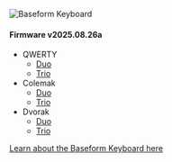 ![Baseform Keyboard](https://posture.works/cdn-cgi/image/width=2048,height=1365,fit=crop,quality=80,format=auto,onerror=redirect,metadata=none/wp-content/uploads/2025/08/Cover-Creative-2.jpg)

<!-- FIRMWARE-LINKS:START - Do not edit below, this section is managed by CI -->
#### Firmware v2025.08.26a
- QWERTY
  - [Duo](https://github.com/strangekbd66/baseform/releases/download/v2025.08.26a/qwerty_duo-v2025.08.26a.zip)
  - [Trio](https://github.com/strangekbd66/baseform/releases/download/v2025.08.26a/qwerty_trio-v2025.08.26a.zip)
- Colemak
  - [Duo](https://github.com/strangekbd66/baseform/releases/download/v2025.08.26a/colemak_duo-v2025.08.26a.zip)
  - [Trio](https://github.com/strangekbd66/baseform/releases/download/v2025.08.26a/colemak_trio-v2025.08.26a.zip)
- Dvorak
  - [Duo](https://github.com/strangekbd66/baseform/releases/download/v2025.08.26a/dvorak_duo-v2025.08.26a.zip)
  - [Trio](https://github.com/strangekbd66/baseform/releases/download/v2025.08.26a/dvorak_trio-v2025.08.26a.zip)

<!-- FIRMWARE-LINKS:END -->


[Learn about the Baseform Keyboard here](https://posture.works/baseform/)

